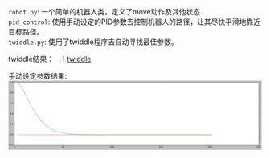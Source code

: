 
`robot.py`: 一个简单的机器人类，定义了move动作及其他状态  
`pid_control`: 使用手动设定的PID参数去控制机器人的路径，让其尽快平滑地靠近目标路径。  
`twiddle.py`:  使用了twiddle程序去自动寻找最佳参数。  

twiddle结果：  
！[twiddle](./imgs/pid_control.png)  

手动设定参数结果:  
![手动设定参数结果](./imgs/pid_control.png)

